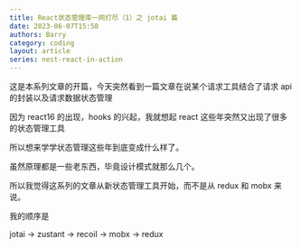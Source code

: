 ```yaml
---
title: React状态管理库一网打尽（1）之 jotai 篇
date: 2023-06-07T15:58
authors: Barry
category: coding
layout: article
series: nest-react-in-action
---
```


这是本系列文章的开篇，今天突然看到一篇文章在说某个请求工具结合了请求 api 的封装以及请求数据状态管理

因为 react16 的出现，hooks 的兴起，我就想起 react 这些年突然又出现了很多的状态管理工具

所以想来学学状态管理这些年到底变成什么样了。

虽然原理都是一些老东西，毕竟设计模式就那么几个。

所以我觉得这系列的文章从新状态管理工具开始，而不是从 redux 和 mobx 来说。

我的顺序是

jotai -> zustant -> recoil -> mobx -> redux
